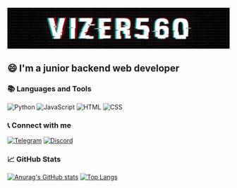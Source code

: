 ![Header](https://github.com/Vizer560/Vizer560/blob/main/assets/header.png)
## 😄 I'm a junior backend web developer

### 📚 Languages and Tools
![Python](https://img.shields.io/badge/-Python-121212?style=for-the-badge&logo=python&logoColor=4186B2)
![JavaScript](https://img.shields.io/badge/-JavaScript-121212?style=for-the-badge&logo=JavaScript&logoColor=EFD81D)
![HTML](https://img.shields.io/badge/-HTML-121212?style=for-the-badge&logo=HTML5&logoColor=D84924)
![CSS](https://img.shields.io/badge/-CSS-121212?style=for-the-badge&logo=CSS3&logoColor=254BDD)

### 📞 Connect with me
[![Telegram](https://img.shields.io/badge/-Telegram-121212?style=for-the-badge&logo=Telegram&logoColor=#1C93CF)](https://t.me/Vizer560)
[![Discord](https://img.shields.io/badge/-Discord-121212?style=for-the-badge&logo=Discord)](https://discordapp.com/users/299965265834278913)

### 📈 GitHub Stats
[![Anurag's GitHub stats](https://github-readme-stats.vercel.app/api?username=Vizer560&show_icons=true&theme=tokyonight)](https://github.com/anuraghazra/github-readme-stats)
[![Top Langs](https://github-readme-stats.vercel.app/api/top-langs/?username=Vizer560&layout=compact&theme=tokyonight)](https://github.com/anuraghazra/github-readme-stats)

